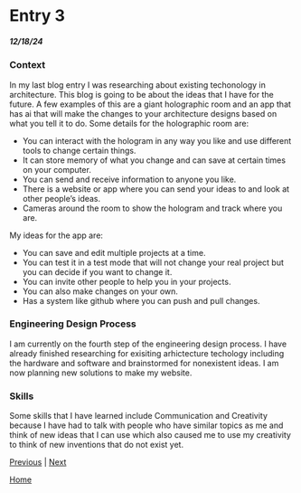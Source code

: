 # Entry 3
##### 12/18/24

### Context

In my last blog entry I was researching about existing techonology in architecture. This blog is going to be about the ideas that I have for the future. A few examples of this are a giant holographic room and an app that has ai that will make the changes to your architecture designs based on what you tell it to do. Some details for the holographic room are:

* You can interact with the hologram in any way you like and use different tools to change certain things.
* It can store memory of what you change and can save at certain times on your computer.
* You can send and receive information to anyone you like.
* There is a website or app where you can send your ideas to and look at other people’s ideas.
* Cameras around the room to show the hologram and track where you are.

My ideas for the app are:

* You can save and edit multiple projects at a time.
* You can test it in a test mode that will not change your real project but you can decide if you want to change it.
* You can invite other people to help you in your projects.
* You can also make changes on your own.
* Has a system like github where you can push and pull changes.

### Engineering Design Process

I am currently on the fourth step of the engineering design process. I have already finished researching for exisiting arhictecture techology including the hardware and software and brainstormed for nonexistent ideas. I am now planning new solutions to make my website.

### Skills

Some skills that I have learned include Communication and Creativity because I have had to talk with people who have similar topics as me and think of new ideas that I can use which also caused me to use my creativity to think of new inventions that do not exist yet.

[Previous](entry02.md) | [Next](entry04.md)

[Home](../README.md)
